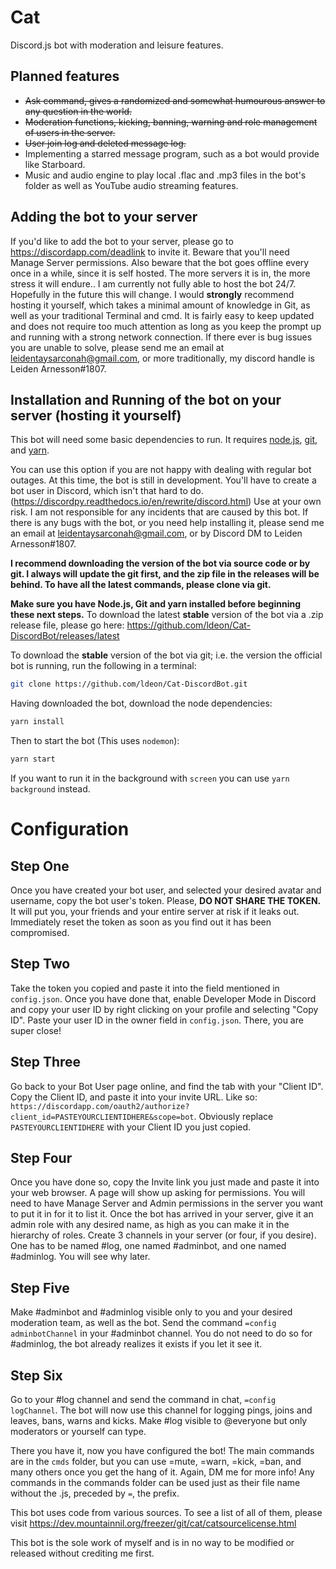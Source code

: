 # Cat
Discord.js bot with moderation and leisure features.
## Planned features
- ~~Ask command, gives a randomized and somewhat humourous answer to any question in the world.~~
- ~~Moderation functions, kicking, banning, warning and role management of users in the server.~~
- ~~User join log and deleted message log.~~
- Implementing a starred message program, such as a bot would provide like Starboard.
- Music and audio engine to play local .flac and .mp3 files in the bot's folder as well as YouTube audio streaming features.

## Adding the bot to your server
If you'd like to add the bot to your server, please go to https://discordapp.com/deadlink to invite it. Beware that you'll need Manage Server permissions. Also beware that the bot goes offline every once in a while, since it is self hosted. The more servers it is in, the more stress it will endure.. I am currently not fully able to host the bot 24/7. Hopefully in the future this will change. I would **strongly** recommend hosting it yourself, which takes a minimal amount of knowledge in Git, as well as your traditional Terminal and cmd. It is fairly easy to keep updated and does not require too much attention as long as you keep the prompt up and running with a strong network connection. If there ever is bug issues you are unable to solve, please send me an email at leidentaysarconah@gmail.com, or more traditionally, my discord handle is Leiden Arnesson#1807.

## Installation and Running of the bot on your server (hosting it yourself)
This bot will need some basic dependencies to run. It requires [node.js](https://nodejs.org/en/download/), [git](https://git-scm.com/downloads), and [yarn](https://yarnpkg.com/en/docs/install). 

You can use this option if you are not happy with dealing with regular bot outages. At this time, the bot is still in development. You'll have to create a bot user in Discord, which isn't that hard to do. (https://discordpy.readthedocs.io/en/rewrite/discord.html) Use at your own risk. I am not responsible for any incidents that are caused by this bot. If there is any bugs with the bot, or you need help installing it, please send me an email at leidentaysarconah@gmail.com, or by Discord DM to Leiden Arnesson#1807.


**I recommend downloading the version of the bot via source code or by git. I always will update the git first, and the zip file in the releases will be behind. To have all the latest commands, please clone via git.**

**Make sure you have Node.js, Git and yarn installed before beginning these next steps.**
To download the latest **stable** version of the bot via a .zip release file, please go here:
https://github.com/ldeon/Cat-DiscordBot/releases/latest

To download the **stable** version of the bot via git; i.e. the version the official bot is running, run the following in a terminal:
```bash
git clone https://github.com/ldeon/Cat-DiscordBot.git
```

Having downloaded the bot, download the node dependencies:
```bash
yarn install
```
Then to start the bot (This uses `nodemon`):
```bash
yarn start
```
If you want to run it in the background with `screen` you can use `yarn background` instead.

# Configuration
## Step One
Once you have created your bot user, and selected your desired avatar and username, copy the bot user's token. Please, **DO NOT SHARE THE TOKEN.** It will put you, your friends and your entire server at risk if it leaks out. Immediately reset the token as soon as you find out it has been compromised.

## Step Two
Take the token you copied and paste it into the field mentioned in `config.json`. Once you have done that, enable Developer Mode in Discord and copy your user ID by right clicking on your profile and selecting "Copy ID". Paste your user ID in the owner field in `config.json`. There, you are super close!

## Step Three
Go back to your Bot User page online, and find the tab with your "Client ID". Copy the Client ID, and paste it into your invite URL. Like so: `https://discordapp.com/oauth2/authorize?client_id=PASTEYOURCLIENTIDHERE&scope=bot`. Obviously replace `PASTEYOURCLIENTIDHERE` with your Client ID you just copied. 
## Step Four
Once you have done so, copy the Invite link you just made and paste it into your web browser. A page will show up asking for permissions. You will need to have Manage Server and Admin permissions in the server you want to put it in for it to list it. Once the bot has arrived in your server, give it an admin role with any desired name, as high as you can make it in the hierarchy of roles. Create 3 channels in your server (or four, if you desire). One has to be named #log, one named #adminbot, and one named #adminlog. You will see why later.

## Step Five
Make #adminbot and #adminlog visible only to you and your desired moderation team, as well as the bot. Send the command `=config adminbotChannel` in your #adminbot channel. You do not need to do so for #adminlog, the bot already realizes it exists if you let it see it.

## Step Six
Go to your #log channel and send the command in chat, `=config logChannel`. The bot will now use this channel for logging pings, joins and leaves, bans, warns and kicks. Make #log visible to @everyone but only moderators or yourself can type.

There you have it, now you have configured the bot! The main commands are in the `cmds` folder, but you can use =mute, =warn, =kick, =ban, and many others once you get the hang of it. Again, DM me for more info! Any commands in the commands folder can be used just as their file name without the .js, preceded by `=`, the prefix.


This bot uses code from various sources. To see a list of all of them, please visit https://dev.mountainnil.org/freezer/git/cat/catsourcelicense.html

This bot is the sole work of myself and is in no way to be modified or released without crediting me first.


